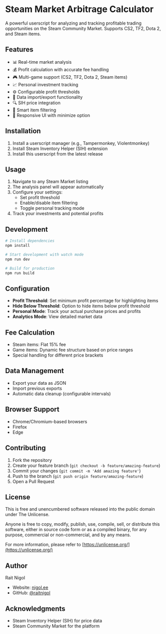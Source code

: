 # Steam Market Arbitrage Calculator

A powerful userscript for analyzing and tracking profitable trading opportunities on the Steam Community Market. Supports CS2, TF2, Dota 2, and Steam items.

## Features

- 📊 Real-time market analysis
- 💰 Profit calculation with accurate fee handling
- 🎮 Multi-game support (CS2, TF2, Dota 2, Steam items)
- 📈 Personal investment tracking
- ⚙️ Configurable profit thresholds
- 💾 Data import/export functionality
- 🔍 SIH price integration
- 🎯 Smart item filtering
- 📱 Responsive UI with minimize option

## Installation

1. Install a userscript manager (e.g., Tampermonkey, Violentmonkey)
2. Install Steam Inventory Helper (SIH) extension
3. Install this userscript from the latest release

## Usage

1. Navigate to any Steam Market listing
2. The analysis panel will appear automatically
3. Configure your settings:
   - Set profit threshold
   - Enable/disable item filtering
   - Toggle personal tracking mode
4. Track your investments and potential profits

## Development

```bash
# Install dependencies
npm install

# Start development with watch mode
npm run dev

# Build for production
npm run build
```

## Configuration

- **Profit Threshold**: Set minimum profit percentage for highlighting items
- **Hide Below Threshold**: Option to hide items below profit threshold
- **Personal Mode**: Track your actual purchase prices and profits
- **Analytics Mode**: View detailed market data

## Fee Calculation

- Steam items: Flat 15% fee
- Game items: Dynamic fee structure based on price ranges
- Special handling for different price brackets

## Data Management

- Export your data as JSON
- Import previous exports
- Automatic data cleanup (configurable intervals)

## Browser Support

- Chrome/Chromium-based browsers
- Firefox
- Edge

## Contributing

1. Fork the repository
2. Create your feature branch (`git checkout -b feature/amazing-feature`)
3. Commit your changes (`git commit -m 'Add amazing feature'`)
4. Push to the branch (`git push origin feature/amazing-feature`)
5. Open a Pull Request

## License

This is free and unencumbered software released into the public domain under The Unlicense.

Anyone is free to copy, modify, publish, use, compile, sell, or distribute this software, either in source code form or as a compiled binary, for any purpose, commercial or non-commercial, and by any means.

For more information, please refer to [https://unlicense.org/](https://unlicense.org/)

## Author

Rait Nigol
- Website: [nigol.ee](https://nigol.ee)
- GitHub: [@raitnigol](https://github.com/raitnigol)

## Acknowledgments

- Steam Inventory Helper (SIH) for price data
- Steam Community Market for the platform
